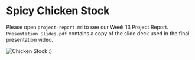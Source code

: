 # Spicy Chicken Stock

Please open `project-report.md` to see our Week 13 Project Report.
`Presentation Slides.pdf` contains a copy of the slide deck used in the final presentation video.

![Chicken Stock :)](https://i.pinimg.com/564x/12/b1/44/12b14490da94cc1cc3dd46a1f0014709.jpg)
